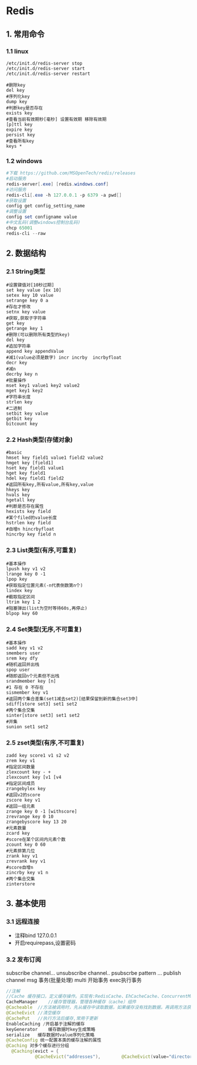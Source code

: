 # Redis

## 1. 常用命令

### 1.1 linux

```shell
/etc/init.d/redis-server stop
/etc/init.d/redis-server start
/etc/init.d/redis-server restart

#删除key
del key
#序列化key
dump key
#判断key是否存在
exists key
#查看当前有效期秒[毫秒] 设置有效期 移除有效期
[p]ttl key
expire key
persist key
#查看所有key
keys *
```

### 1.2 windows

```powershell
#下载 https://github.com/MSOpenTech/redis/releases
#启动服务
redis-server[.exe] [redis.windows.conf]
#访问服务
redis-cli[.exe -h 127.0.0.1 -p 6379 -a pwd[]
#获取设置
config get config_setting_name
#调整设置
config set configname value
#中文乱码(调整windows控制台乱码) 
chcp 65001 
redis-cli --raw
```





##  2. 数据结构

### 2.1 String类型

```shell
#设置键值对[10秒过期]
set key value [ex 10]
setex key 10 value
setrange key 0 a
#存在才修改
setnx key value
#获取,获取子字符串
get key
getrange key 1
#删除(可以删除所有类型的key)
del key
#追加字符串
append key appendValue
#减1(value必须是数字) incr incrby  incrbyfloat
decr key
#减n
decrby key n
#批量操作
mset key1 value1 key2 value2
mget key1 key2
#字符串长度
strlen key
#二进制
setbit key value
getbit key
bitcount key
```

### 2.2 Hash类型(存储对象)

```shell
#basic
hmset key field1 value1 field2 value2
hmget key [field1]
hset key field1 value1
hget key field1
hdel key field1 field2
#返回所有key,所有value,所有key,value
hkeys key
hvals key
hgetall key
#判断是否存在属性
hexists key field
#某个filed的value长度
hstrlen key field
#自增n hincrbyfloat
hincrby key field n
```



### 2.3 List类型(有序,可重复)

```shell
#基本操作
lpush key v1 v2
lrange key 0 -1
lpop key
#获取指定位置元素(-n代表倒数第n个)
lindex key 
#截取指定区间
ltrim key 1 2
#阻塞弹出(list为空时等待60s,再停止)
blpop key 60
```

### 2.4 Set类型(无序,不可重复)

```shell
#基本操作
sadd key v1 v2
smembers user
srem key dfy
#随机返回并出栈
spop user
#随即返回n个元素但不出栈
srandmember key [n]
#1 存在 0 不存在
sismember key v1
#返回两个集合差集(set1减去set2)[结果保留到新的集合set3中]
sdiff[store set3] set1 set2
#两个集合交集
sinter[store set3] set1 set2
#并集
sunion set1 set2

```



### 2.5 zset类型(有序,不可重复)

```shell
zadd key score1 v1 s2 v2
zrem key v1
#指定区间数量
zlexcount key - +
zlexcount key [v1 [v4
#指定区间成员
zrangebylex key
#返回v2的score
zscore key v1
#返回一组元素
zrange key 0 -1 [withscore]
zrevrange key 0 10
zrangebyscore key 13 20
#元素数量
zcard key
#score在某个区间内元素个数
zcount key 0 60
#元素排第几位
zrank key v1
zrevrank key v1
#score自增n
zincrby key v1 n
#两个集合交集
zinterstore

```



## 3. 基本使用

### 3.1 远程连接

* 注释bind 127.0.0.1
* 开启requirepass,设置密码

### 3.2 发布订阅

subscribe channel...
unsubscribe channel..
psubscrbe pattern ...
publish channel msg
事务(批量处理)
multi 开始事务
exec执行事务

```java
//注解
//Cache	缓存接口，定义缓存操作。实现有:RedisCache、EhCacheCache、ConcurrentMapCache等
CacheManager	//缓存管理器，管理各种缓存（cache）组件
@Cacheable	//方法被调用时，先从缓存中读取数据，如果缓存没有找到数据，再调用方法获取数据，然后把数据添加到缓存中
@CacheEvict	//清空缓存
@CachePut	//执行方法后缓存,常用于更新
EnableCaching /开启基于注解的缓存
keyGenerator	缓存数据时key生成策略
serialize	缓存数据时value序列化策略
@CacheConfig 统一配置本类的缓存注解的属性
@Caching 对多个缓存进行分组 
  @Caching(evict = { 
           @CacheEvict("addresses"),        @CacheEvict(value="directory",key="#customer.name") })
```

